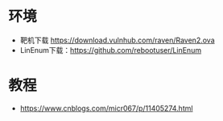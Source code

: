 # 环境
* 靶机下载  https://download.vulnhub.com/raven/Raven2.ova
* LinEnum下载：https://github.com/rebootuser/LinEnum
# 教程
* https://www.cnblogs.com/micr067/p/11405274.html